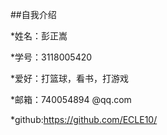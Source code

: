 ##自我介绍

*姓名：彭正嵩

*学号：3118005420

*爱好：打篮球，看书，打游戏

*邮箱：740054894 @qq.com

*github:https://github.com/ECLE10/
